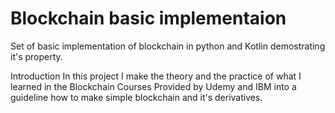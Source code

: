 # Blockchain basic implementaion
Set of basic implementation of blockchain in python and Kotlin demostrating it's property.

Introduction
In this project I make the theory and the practice of what I learned in the Blockchain Courses Provided by Udemy and IBM into
a guideline how to make simple blockchain and it's derivatives.

